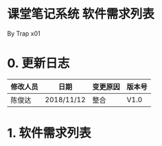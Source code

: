 # 课堂笔记系统 软件需求列表

By Trap x01

# 0. 更新日志

| 修改人员 | 日期         | 变更原因      | 版本号  |
| ---- | ---------- | --------- | ---- |
| 陈俊达 | 2018/11/12 | 整合 | V1.0 |

# 1. 软件需求列表

